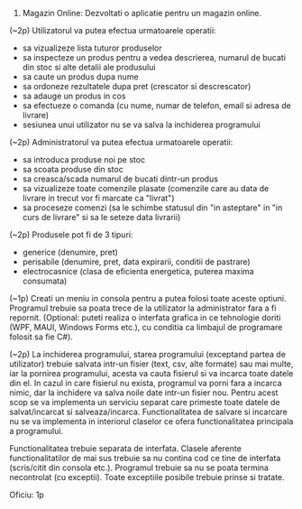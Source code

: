 1. Magazin Online:
Dezvoltati o aplicatie pentru un magazin online.

(~2p)
Utilizatorul va putea efectua urmatoarele operatii:
- sa vizualizeze lista tuturor produselor
- sa inspecteze un produs pentru a vedea descrierea, numarul de bucati din stoc si alte detalii ale produsului
- sa caute un produs dupa nume
- sa ordoneze rezultatele dupa pret (crescator si descrescator)
- sa adauge un produs in cos
- sa efectueze o comanda (cu nume, numar de telefon, email si adresa de livrare)
- sesiunea unui utilizator nu se va salva la inchiderea programului

(~2p)
Administratorul va putea efectua urmatoarele operatii:
- sa introduca produse noi pe stoc
- sa scoata produse din stoc
- sa creasca/scada numarul de bucati dintr-un produs
- sa vizualizeze toate comenzile plasate (comenzile care au data de livrare in trecut vor fi marcate ca "livrat")
- sa proceseze comenzi (sa le schimbe statusul din "in asteptare" in "in curs de livrare" si sa le seteze data livrarii)

(~2p)
Produsele pot fi de 3 tipuri:
- generice (denumire, pret)
- perisabile (denumire, pret, data expirarii, conditii de pastrare)
- electrocasnice (clasa de eficienta energetica, puterea maxima consumata)

(~1p)
Creati un meniu in consola pentru a putea folosi toate aceste optiuni. Programul trebuie sa poata trece de la utilizator la administrator fara a fi repornit. (Optional: puteti realiza o interfata grafica in ce tehnologie doriti (WPF, MAUI, Windows Forms etc.), cu conditia ca limbajul de programare folosit sa fie C#).

(~2p)
La inchiderea programului, starea programului (exceptand partea de utilizator) trebuie salvata intr-un fisier (text, csv, alte formate) sau mai multe, iar la pornirea programului, acesta va cauta fisierul si va incarca toate datele din el. In cazul in care fisierul nu exista, programul va porni fara a incarca nimic, dar la inchidere va salva noile date intr-un fisier nou. Pentru acest scop se va implementa un serviciu separat care primeste toate datele de salvat/incarcat si salveaza/incarca. Functionalitatea de salvare si incarcare nu se va implementa in interiorul claselor ce ofera functionalitatea principala a programului.

Functionalitatea trebuie separata de interfata. Clasele aferente functionalitatilor de mai sus trebuie sa nu contina cod ce tine de interfata (scris/citit din consola etc.). Programul trebuie sa nu se poata termina necontrolat (cu exceptii). Toate exceptiile posibile trebuie prinse si tratate.

Oficiu: 1p
